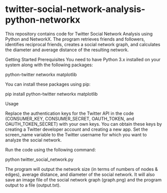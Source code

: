 # twitter-social-network-analysis-python-networkx
This repository contains code for Twitter Social Network Analysis using Python and NetworkX. The program retrieves friends and followers, identifies reciprocal friends, creates a social network graph, and calculates the diameter and average distance of the resulting network.

Getting Started
Prerequisites
You need to have Python 3.x installed on your system along with the following packages:

  python-twitter
  networkx
  matplotlib

You can install these packages using pip:

  pip install python-twitter networkx matplotlib

Usage

Replace the authentication keys for the Twitter API in the code (CONSUMER_KEY, CONSUMER_SECRET, OAUTH_TOKEN, and OAUTH_TOKEN_SECRET) with your own keys. You can obtain these keys by creating a Twitter developer account and creating a new app.
Set the screen_name variable to the Twitter username for which you want to analyze the social network.

Run the code using the following command:

python twitter_social_network.py

The program will output the network size (in terms of numbers of nodes & edges), average distance, and diameter of the social network. It will also save an image file of the social network graph (graph.png) and the program output to a file (output.txt).
